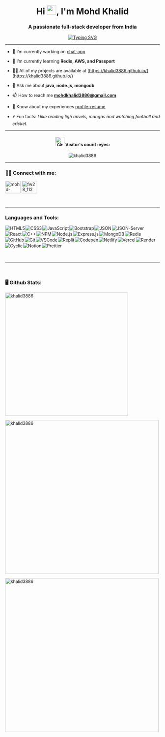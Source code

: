 <h1 align="center">Hi <img src="https://media.giphy.com/media/hvRJCLFzcasrR4ia7z/giphy.gif" width="30">, I'm Mohd Khalid</h1>
<h3 align="center">A passionate full-stack developer from India</h3>

[<div align="center">![Typing SVG](https://readme-typing-svg.demolab.com?font=Fira+Code&weight=800&pause=1000&color=00ffff&background=B3FFE500&center=true&random=false&width=435&lines=Full+Stack+Web+Developer+👨🏻‍💻;1500%2B+Hours+of+Coding+Experience+⚡️;400%2B+DSA+Questions+Solved+💡)</div>](https://git.io/typing-svg)
<hr>


- 🔭 I’m currently working on [chat-app](https://github.com/khalid3886/chat-app)

- 🌱 I’m currently learning **Redis, AWS, and Passport**

- 👨‍💻 All of my projects are available at [https://khalid3886.github.io/](https://khalid3886.github.io/)

- 💬 Ask me about **java, node.js, mongodb**

- 📫 How to reach me **mohdkhalid3886@gmail.com**

- 📄 Know about my experiences [profile-resume](https://drive.google.com/file/d/15e-alzZDHghqxxXY8bCtB-P2npnRb1cr/view?usp=sharing)

- ⚡ Fun facts: *I like reading ligh novels, mangas and watching football and cricket.*

<hr>

<h4 align="center"><img src="https://media.giphy.com/media/W5eoZHPpUx9sapR0eu/giphy.gif" width="30px" alt="Git"/>&nbsp;Visitor's count :eyes:</h4>

<p align="center"><img src="https://profile-counter.glitch.me/{khalid3886}/count.svg" alt="khalid3886" :: Visitor's Count" /></p>

<hr>

<h3 align="left">👨‍💻 Connect with me:</h3>
<p align="left">
<a href="https://www.linkedin.com/in/mohd-khalid-7a4339207" target="blank"><img align="center" src="https://raw.githubusercontent.com/rahuldkjain/github-profile-readme-generator/master/src/images/icons/Social/linked-in-alt.svg" alt="mohd-khalid-7a4339207" height="40" width="50" /></a>
<a href="https://www.leetcode.com/fw28_112" target="blank"><img align="center" src="https://raw.githubusercontent.com/rahuldkjain/github-profile-readme-generator/master/src/images/icons/Social/leet-code.svg" alt="fw28_112" height="40" width="50" /></a>
</p>
<br />

<hr>

<h3 align="left">Languages and Tools:</h3> 
<p>
<div align="center" style="display: flex; flex-wrap: wrap; align-items: center; gap: 2px">
<!-- HTML5 -->
<img src="https://img.shields.io/badge/HTML5-E34F26?style=for-the-badge&logo=html5&logoColor=white" alt="HTML5" >

<!-- CSS3 -->
<img src="https://img.shields.io/badge/CSS3-1572B6?style=for-the-badge&logo=css3&logoColor=white" alt="CSS3" >

<!-- JavaScript -->
<img src="https://img.shields.io/badge/JavaScript-F7DF1E?style=for-the-badge&logo=javascript&logoColor=black" alt="JavaScript" >

<!-- Bootstrap -->
<img src="https://img.shields.io/badge/Bootstrap-563D7C?style=for-the-badge&logo=bootstrap&logoColor=white" alt="Bootstrap" >

<!-- JSON -->
<img src="https://img.shields.io/badge/JSON-000000?style=for-the-badge&logo=json&logoColor=white" alt="JSON" >

<!-- JSON-Server -->
<img src="https://img.shields.io/badge/JSON--Server-000000?style=for-the-badge&logo=json&logoColor=white" alt="JSON-Server" >

<!-- React -->
<img src="https://img.shields.io/badge/React-61DAFB?style=for-the-badge&logo=react&logoColor=black" alt="React" >

<!-- C++ -->
<img src="https://img.shields.io/badge/C++-00599C?style=for-the-badge&logo=cplusplus&logoColor=white" alt="C++" >

<!-- NPM -->
<img src="https://img.shields.io/badge/NPM-CB3837?style=for-the-badge&logo=npm&logoColor=white" alt="NPM" >

<!-- Node.js -->
<img src="https://img.shields.io/badge/Node.js-43853D?style=for-the-badge&logo=node.js&logoColor=white" alt="Node.js" >

<!-- Express.js -->
<img src="https://img.shields.io/badge/Express.js-000000?style=for-the-badge&logo=express&logoColor=white" alt="Express.js" >

<!-- MongoDB -->
<img src="https://img.shields.io/badge/MongoDB-47A248?style=for-the-badge&logo=mongodb&logoColor=white" alt="MongoDB" >

<!-- Redis -->
<img src="https://img.shields.io/badge/Redis-DC382D?style=for-the-badge&logo=redis&logoColor=white" alt="Redis" >

<!-- GitHub -->
<img src="https://img.shields.io/badge/GitHub-181717?style=for-the-badge&logo=github&logoColor=white" alt="GitHub" >

<!-- Git -->
<img src="https://img.shields.io/badge/Git-F05032?style=for-the-badge&logo=git&logoColor=white" alt="Git" >

<!-- VSCode -->
<img src="https://img.shields.io/badge/VSCode-007ACC?style=for-the-badge&logo=visual-studio-code&logoColor=white" alt="VSCode" >

<!-- Replit -->
<img src="https://img.shields.io/badge/Replit-667881?style=for-the-badge&logo=replit&logoColor=white" alt="Replit" >

<!-- Codepen -->
<img src="https://img.shields.io/badge/Codepen-000000?style=for-the-badge&logo=codepen&logoColor=white" alt="Codepen" >

<!-- Netlify -->
<img src="https://img.shields.io/badge/Netlify-00C7B7?style=for-the-badge&logo=netlify&logoColor=white" alt="Netlify" >

<!-- Vercel -->
<img src="https://img.shields.io/badge/Vercel-000000?style=for-the-badge&logo=vercel&logoColor=white" alt="Vercel" >

<!-- Render -->
<img src="https://img.shields.io/badge/Render-6469EA?style=for-the-badge&logo=render&logoColor=white" alt="Render" >

<!-- Cyclic -->
<img src="https://img.shields.io/badge/Cyclic-000000?style=for-the-badge&logo=cyclic&logoColor=white" alt="Cyclic" >

<!-- Notion -->
<img src="https://img.shields.io/badge/Notion-000000?style=for-the-badge&logo=notion&logoColor=white" alt="Notion" >

<!-- Prettier -->
<img src="https://img.shields.io/badge/Prettier-F7B93E?style=for-the-badge&logo=prettier&logoColor=white" alt="Prettier" >


</div>
</p>

<br>
<hr>
<br>

<h3 align="left">🖥️ Github Stats:</h3>
<p>
    <img align="center" src="https://github-readme-stats.vercel.app/api/top-langs?username=khalid3886&show_icons=true&locale=en&layout=compact&theme=tokyonight" width="400" alt="khalid3886" />
</p>
<p>
    <img align="center" src="https://github-readme-stats.vercel.app/api?username=khalid3886&show_icons=true&locale=en&theme=tokyonight" width="500" alt="khalid3886" />
</p>
<p>
    <img align="center" src="https://github-readme-streak-stats.herokuapp.com/?user=khalid3886&theme=tokyonight" width="500" alt="khalid3886" />
</p>
